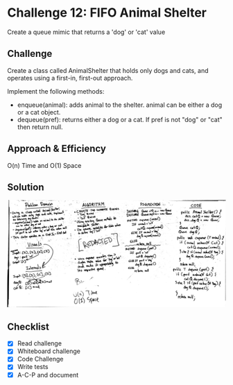 # Challenge 12: FIFO Animal Shelter
Create a queue mimic that returns a 'dog' or 'cat' value

## Challenge
Create a class called AnimalShelter that holds only dogs and cats, and operates using a first-in, first-out approach.

Implement the following methods:
* enqueue(animal): adds animal to the shelter. animal can be either a dog or a cat object.
* dequeue(pref): returns either a dog or a cat. If pref is not "dog" or "cat" then return null.

## Approach & Efficiency
O(n) Time and O(1) Space

## Solution
![Code Challenge 12](../assets/401-cc12-wb.JPG)

## Checklist

  - [x] Read challenge
  - [x] Whiteboard challenge
  - [x] Code Challenge
  - [x] Write tests
  - [x] A-C-P and document